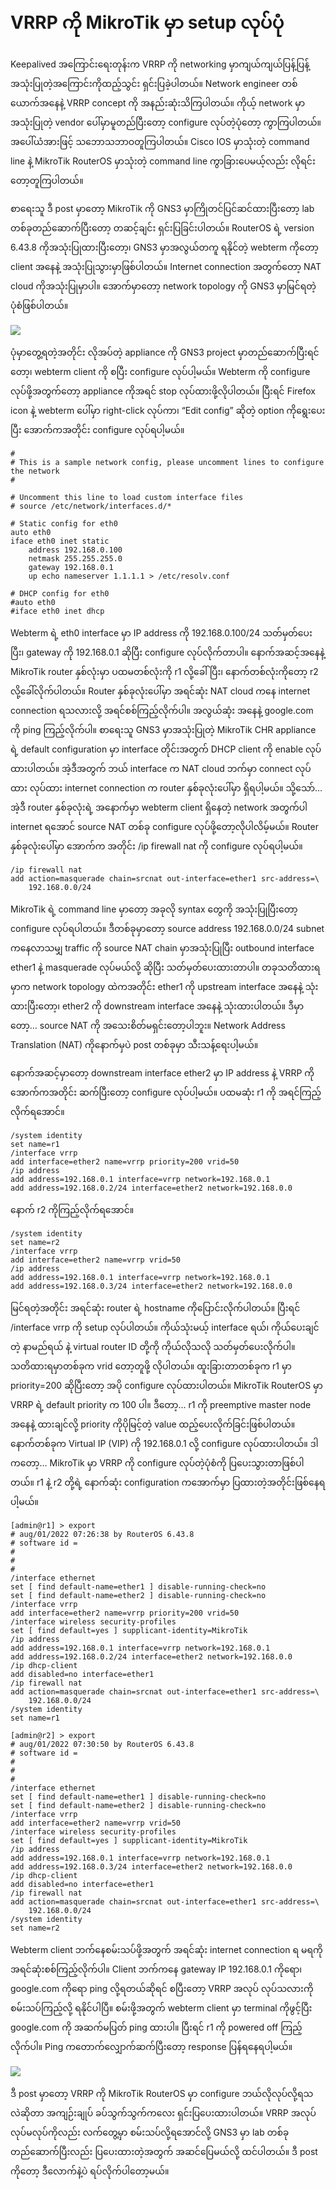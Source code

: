 # VRRP ကို MikroTik မှာ setup လုပ်ပုံ

Keepalived အကြောင်းရေးတုန်းက VRRP ကို networking မှာကျယ်ကျယ်ပြန့်ပြန့် အသုံးပြုတဲ့အကြောင်းကိုထည့်သွင်း ရှင်းပြခဲ့ပါတယ်။ Network engineer တစ်ယောက်အနေနဲ့ VRRP concept ကို အနည်းဆုံးသိကြပါတယ်။ ကိုယ့် network မှာအသုံးပြုတဲ့ vendor ပေါ်မှာမူတည်ပြီးတော့ configure လုပ်တဲ့ပုံတော့ ကွာကြပါတယ်။ အပေါ်ယံအားဖြင့် သဘောသဘာဝတူကြပါတယ်။ Cisco IOS မှာသုံးတဲ့ command line နဲ့ MikroTik RouterOS မှာသုံးတဲ့ command line ကွာခြားပေမယ့်လည်း လိုရင်းတော့တူကြပါတယ်။

စာရေးသူ ဒီ post မှာတော့ MikroTik ကို GNS3 မှာကြိုတင်ပြင်ဆင်ထားပြီးတော့ lab တစ်ခုတည်ဆောက်ပြီးတော့ တဆင့်ချင်း ရှင်းပြခြင်းပါတယ်။ RouterOS ရဲ့ version 6.43.8 ကိုအသုံးပြုထားပြီးတော့၊ GNS3 မှာအလွယ်တကူ ရနိုင်တဲ့ webterm ကိုတော့ client အနေနဲ့ အသုံးပြုသွားမှာဖြစ်ပါတယ်။ Internet connection အတွက်တော့ NAT cloud ကိုအသုံးပြုမှာပါ။ အောက်မှာတော့ network topology ကို GNS3 မှာမြင်ရတဲ့ပုံစံဖြစ်ပါတယ်။

![](https://itmatic101.com/wp-content/uploads/2022/08/mt\_vrrp\_lab-1024x489.png)

ပုံမှာတွေ့ရတဲ့အတိုင်း လိုအပ်တဲ့ appliance ကို GNS3 project မှာတည်ဆောက်ပြီးရင်တော့၊ webterm client ကို စပြီး configure လုပ်ပါ့မယ်။ Webterm ကို configure လုပ်ဖို့အတွက်တော့ appliance ကိုအရင် stop လုပ်ထားဖို့လိုပါတယ်။ ပြီးရင် Firefox icon နဲ့ webterm ပေါ်မှာ right-click လုပ်ကာ၊ “Edit config” ဆိုတဲ့ option ကိုရွေးပေးပြီး အောက်ကအတိုင်း configure လုပ်ရပါ့မယ်။

```
#
# This is a sample network config, please uncomment lines to configure the network
#

# Uncomment this line to load custom interface files
# source /etc/network/interfaces.d/*

# Static config for eth0
auto eth0
iface eth0 inet static
	address 192.168.0.100
	netmask 255.255.255.0
	gateway 192.168.0.1
	up echo nameserver 1.1.1.1 > /etc/resolv.conf

# DHCP config for eth0
#auto eth0
#iface eth0 inet dhcp
```

Webterm ရဲ့ eth0 interface မှာ IP address ကို 192.168.0.100/24 သတ်မှတ်ပေးပြီး၊ gateway ကို 192.168.0.1 ဆိုပြီး configure လုပ်လိုက်တာပါ။ နောက်အဆင့်အနေနဲ့ MikroTik router နှစ်လုံးမှာ ပထမတစ်လုံးကို r1 လို့ခေါ်ပြီး၊ နောက်တစ်လုံးကိုတော့ r2 လို့ခေါ်လိုက်ပါတယ်။ Router နှစ်ခုလုံးပေါ်မှာ အရင်ဆုံး NAT cloud ကနေ internet connection ရသလားလို့ အရင်စစ်ကြည့်လိုက်ပါ။ အလွယ်ဆုံး အနေနဲ့ google.com ကို ping ကြည့်လိုက်ပါ။ စာရေးသူ GNS3 မှာအသုံးပြုတဲ့ MikroTik CHR appliance ရဲ့ default configuration မှာ interface တိုင်းအတွက် DHCP client ကို enable လုပ်ထားပါတယ်။ အဲ့ဒီအတွက် ဘယ် interface က NAT cloud ဘက်မှာ connect လုပ်ထား လုပ်ထား internet connection က router နှစ်ခုလုံးပေါ်မှာ ရှိရပါ့မယ်။ သို့သော်… အဲ့ဒီ router နှစ်ခုလုံးရဲ့ အနောက်မှာ webterm client ရှိနေတဲ့ network အတွက်ပါ internet ရအောင် source NAT တစ်ခု configure လုပ်ဖို့တော့လိုပါလိမ့်မယ်။ Router နှစ်ခုလုံးပေါ်မှာ အောက်က အတိုင်း /ip firewall nat ကို configure လုပ်ရပါ့မယ်။

```
/ip firewall nat
add action=masquerade chain=srcnat out-interface=ether1 src-address=\
    192.168.0.0/24
```

MikroTik ရဲ့ command line မှာတော့ အခုလို syntax တွေကို အသုံးပြုပြီးတော့ configure လုပ်ရပါတယ်။ ဒီတစ်ခုမှာတော့ source address 192.168.0.0/24 subnet ကနေလာသမျှ traffic ကို source NAT chain မှာအသုံးပြုပြီး outbound interface ether1 နဲ့ masquerade လုပ်မယ်လို့ ဆိုပြီး သတ်မှတ်ပေးထားတာပါ။ တခုသတိထားရမှာက network topology ထဲကအတိုင်း ether1 ကို upstream interface အနေနဲ့ သုံးထားပြီးတော့၊ ether2 ကို downstream interface အနေနဲ့ သုံးထားပါတယ်။ ဒီမှာတော့… source NAT ကို အသေးစိတ်မရှင်းတော့ပါဘူး။ Network Address Translation (NAT) ကိုနောက်မှပဲ post တစ်ခုမှာ သီးသန့်ရေးပါ့မယ်။

နောက်အဆင့်မှာတော့ downstream interface ether2 မှာ IP address နဲ့ VRRP ကိုအောက်ကအတိုင်း ဆက်ပြီးတော့ configure လုပ်ပါ့မယ်။ ပထမဆုံး r1 ကို အရင်ကြည့်လိုက်ရအောင်။

```
/system identity
set name=r1
/interface vrrp
add interface=ether2 name=vrrp priority=200 vrid=50
/ip address
add address=192.168.0.1 interface=vrrp network=192.168.0.1
add address=192.168.0.2/24 interface=ether2 network=192.168.0.0
```

နောက် r2 ကိုကြည့်လိုက်ရအောင်။

```
/system identity
set name=r2
/interface vrrp
add interface=ether2 name=vrrp vrid=50
/ip address
add address=192.168.0.1 interface=vrrp network=192.168.0.1
add address=192.168.0.3/24 interface=ether2 network=192.168.0.0
```

မြင်ရတဲ့အတိုင်း အရင်ဆုံး router ရဲ့ hostname ကိုပြောင်းလိုက်ပါတယ်။ ပြီးရင် /interface vrrp ကို setup လုပ်ပါတယ်။ ကိုယ်သုံးမယ့် interface ရယ်၊ ကိုယ်ပေးချင်တဲ့ နာမည်ရယ် နဲ့ virtual router ID တို့ကို ကိုယ်လိုသလို သတ်မှတ်ပေးလိုက်ပါ။ သတိထားရမှာတစ်ခုက vrid တော့တူဖို့ လိုပါတယ်။ ထူးခြားတာတစ်ခုက r1 မှာ priority=200 ဆိုပြီးတော့ အပို configure လုပ်ထားပါတယ်။ MikroTik RouterOS မှာ VRRP ရဲ့ default priority က 100 ပါ။ ဒီတော့… r1 ကို preemptive master node အနေနဲ့ ထားချင်လို့ priority ကိုပိုမြင့်တဲ့ value ထည့်ပေးလိုက်ခြင်းဖြစ်ပါတယ်။ နောက်တစ်ခုက Virtual IP (VIP) ကို 192.168.0.1 လို့ configure လုပ်ထားပါတယ်။ ဒါကတော့… MikroTik မှာ VRRP ကို configure လုပ်တဲ့ပုံစံကို ပြပေးသွားတာဖြစ်ပါတယ်။ r1 နဲ့ r2 တို့ရဲ့ နောက်ဆုံး configuration ကအောက်မှာ ပြထားတဲ့အတိုင်းဖြစ်နေရပါ့မယ်။

```
[admin@r1] > export
# aug/01/2022 07:26:38 by RouterOS 6.43.8
# software id = 
#
#
#
/interface ethernet
set [ find default-name=ether1 ] disable-running-check=no
set [ find default-name=ether2 ] disable-running-check=no
/interface vrrp
add interface=ether2 name=vrrp priority=200 vrid=50
/interface wireless security-profiles
set [ find default=yes ] supplicant-identity=MikroTik
/ip address
add address=192.168.0.1 interface=vrrp network=192.168.0.1
add address=192.168.0.2/24 interface=ether2 network=192.168.0.0
/ip dhcp-client
add disabled=no interface=ether1
/ip firewall nat
add action=masquerade chain=srcnat out-interface=ether1 src-address=\
    192.168.0.0/24
/system identity
set name=r1
```

```
[admin@r2] > export
# aug/01/2022 07:30:50 by RouterOS 6.43.8
# software id = 
#
#
#
/interface ethernet
set [ find default-name=ether1 ] disable-running-check=no
set [ find default-name=ether2 ] disable-running-check=no
/interface vrrp
add interface=ether2 name=vrrp vrid=50
/interface wireless security-profiles
set [ find default=yes ] supplicant-identity=MikroTik
/ip address
add address=192.168.0.1 interface=vrrp network=192.168.0.1
add address=192.168.0.3/24 interface=ether2 network=192.168.0.0
/ip dhcp-client
add disabled=no interface=ether1
/ip firewall nat
add action=masquerade chain=srcnat out-interface=ether1 src-address=\
    192.168.0.0/24
/system identity
set name=r2
```

Webterm client ဘက်နေစမ်းသပ်ဖို့အတွက် အရင်ဆုံး internet connection ရ မရကို အရင်ဆုံးစစ်ကြည့်လိုက်ပါ။ Client ဘက်ကနေ gateway IP 192.168.0.1 ကိုရော၊ google.com ကိုရော ping လို့ရတယ်ဆိုရင် စပြီးတော့ VRRP အလုပ် လုပ်သလားကို စမ်းသပ်ကြည့်လို့ ရနိုင်ပါပြီ။ စမ်းဖို့အတွက် webterm client မှာ terminal ကိုဖွင့်ပြီး google.com ကို အဆက်မပြတ် ping ထားပါ။ ပြီးရင် r1 ကို powered off ကြည့်လိုက်ပါ။ Ping ကတောက်လျှောက်ဆက်ပြီးတော့ response ပြန်ရနေရပါ့မယ်။

![](https://itmatic101.com/wp-content/uploads/2022/08/ping\_test.png)

ဒီ post မှာတော့ VRRP ကို MikroTik RouterOS မှာ configure ဘယ်လိုလုပ်လို့ရသလဲဆိုတာ အကျဉ်းချုပ် ခပ်သွက်သွက်ကလေး ရှင်းပြပေးထားပါတယ်။ VRRP အလုပ် လုပ်မလုပ်ကိုလည်း လက်တွေ့မှာ စမ်းသပ်လို့ရအောင်လို့ GNS3 မှာ lab တစ်ခုတည်ဆောက်ပြီးလည်း ပြပေးထားတဲ့အတွက် အဆင်ပြေမယ်လို့ ထင်ပါတယ်။ ဒီ post ကိုတော့ ဒီလောက်နဲ့ပဲ ရပ်လိုက်ပါတော့မယ်။
